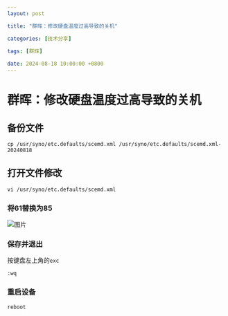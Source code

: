 ```yaml
---
layout: post

title: "群晖：修改硬盘温度过高导致的关机"

categories: [技术分享]

tags: [群辉]
 
date: 2024-08-18 10:00:00 +0800
---
```


# 群晖：修改硬盘温度过高导致的关机

## 备份文件

```
cp /usr/syno/etc.defaults/scemd.xml /usr/syno/etc.defaults/scemd.xml-20240818
```

## 打开文件修改

```
vi /usr/syno/etc.defaults/scemd.xml
```


### 将61替换为85

![图片](https://img.5205230.xyz/file/4dd26ded52c354cca85b1.jpg)


### 保存并退出

按键盘左上角的`exc`

`:wq`

### 重启设备

`reboot`
